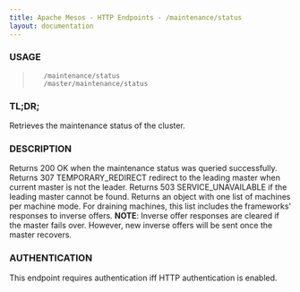 ```yaml
---
title: Apache Mesos - HTTP Endpoints - /maintenance/status
layout: documentation
---
```

<!--- This is an automatically generated file. DO NOT EDIT! --->

### USAGE ###
>        /maintenance/status
>        /master/maintenance/status

### TL;DR; ###
Retrieves the maintenance status of the cluster.

### DESCRIPTION ###
Returns 200 OK when the maintenance status was queried successfully.
Returns 307 TEMPORARY_REDIRECT redirect to the leading master when
current master is not the leader.
Returns 503 SERVICE_UNAVAILABLE if the leading master cannot be
found.
Returns an object with one list of machines per machine mode.
For draining machines, this list includes the frameworks' responses
to inverse offers.
**NOTE**:
Inverse offer responses are cleared if the master fails over.
However, new inverse offers will be sent once the master recovers.


### AUTHENTICATION ###
This endpoint requires authentication iff HTTP authentication is
enabled.